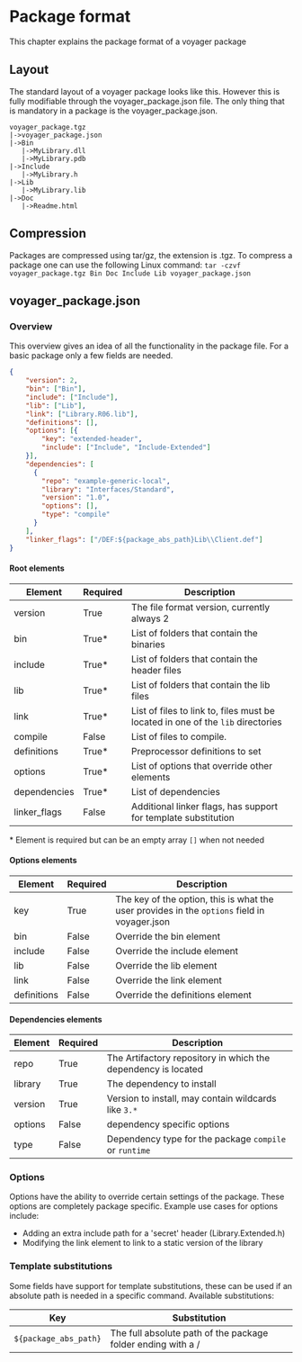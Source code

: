 # Package format
This chapter explains the package format of a voyager package

## Layout
The standard layout of a voyager package looks like this. However this is fully modifiable through the voyager_package.json file.
The only thing that is mandatory in a package is the voyager_package.json.
```
voyager_package.tgz
|->voyager_package.json
|->Bin
   |->MyLibrary.dll
   |->MyLibrary.pdb
|->Include
   |->MyLibrary.h
|->Lib
   |->MyLibrary.lib
|->Doc
   |->Readme.html
```

## Compression
Packages are compressed using tar/gz, the extension is .tgz. To compress a package one can use the following Linux command:
`tar -czvf voyager_package.tgz Bin Doc Include Lib voyager_package.json`

## voyager_package.json

### Overview
This overview gives an idea of all the functionality in the package file. For a basic package only a few fields are needed.
```json
{
    "version": 2,
    "bin": ["Bin"],
    "include": ["Include"],
    "lib": ["Lib"],
    "link": ["Library.R06.lib"],
    "definitions": [],
    "options": [{
        "key": "extended-header",
        "include": ["Include", "Include-Extended"]
    }],
    "dependencies": [
      {
        "repo": "example-generic-local",
        "library": "Interfaces/Standard",
        "version": "1.0",
        "options": [],
        "type": "compile"
      }
    ],
    "linker_flags": ["/DEF:${package_abs_path}Lib\\Client.def"]
}
```
#### Root elements
|Element     |Required|Description|
|------------|--------|-----------|
|version     |True    |The file format version, currently always 2|
|bin         |True*   |List of folders that contain the binaries  |
|include     |True*   |List of folders that contain the header files |
|lib         |True*   |List of folders that contain the lib files |
|link        |True*   |List of files to link to, files must be located in one of the `lib` directories|
|compile     |False   |List of files to compile.|
|definitions |True*   |Preprocessor definitions to set|
|options     |True*   |List of options that override other elements|
|dependencies|True*   |List of dependencies|
|linker_flags|False   |Additional linker flags, has support for template substitution|
\* Element is required but can be an empty array `[]` when not needed

#### Options elements
|Element    |Required|Description|
|-----------|--------|-----------|
|key        |True    |The key of the option, this is what the user provides in the `options` field in voyager.json|
|bin        |False   |Override the bin element|
|include    |False   |Override the include element|
|lib        |False   |Override the lib element|
|link       |False   |Override the link element|
|definitions|False   |Override the definitions element|

#### Dependencies elements
|Element |Required|Description|
|--------|--------|-----------|
|repo    |True    |The Artifactory repository in which the dependency is located|
|library |True    |The dependency to install|
|version |True    |Version to install, may contain wildcards like `3.*`|
|options |False   |dependency specific options|
|type    |False   |Dependency type for the package `compile` or `runtime`|

### Options
Options have the ability to override certain settings of the package. These options are completely package specific.
Example use cases for options include:

* Adding an extra include path for a 'secret' header (Library.Extended.h)
* Modifying the link element to link to a static version of the library

### Template substitutions
Some fields have support for template substitutions, these can be used if an absolute path is needed in a specific command.
Available substitutions:

|Key                  |Substitution|
|---------------------|------------|
|`${package_abs_path}`|The full absolute path of the package folder ending with a /|